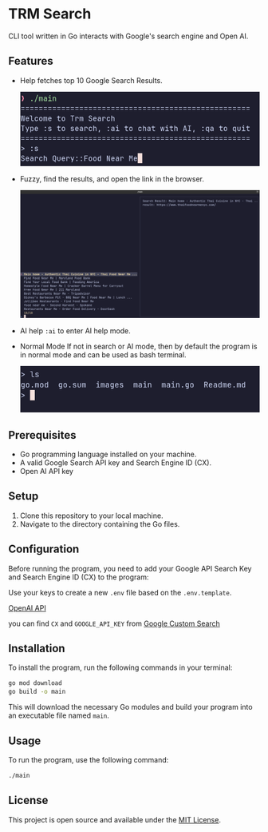 # TRM Search

CLI tool written in Go interacts with Google's search engine and Open AI.

## Features

- Help fetches top 10 Google Search Results.

  ![alt text](images/image.png)

- Fuzzy, find the results, and open the link in the browser.

  ![alt text](images/image-1.png)

- AI help
  `:ai` to enter AI help mode.

- Normal Mode
  If not in search or AI mode, then by default the program is in normal mode and can be used as bash terminal.

  ![alt text](images/image4.png)

## Prerequisites

- Go programming language installed on your machine.
- A valid Google Search API key and Search Engine ID (CX).
- Open AI API key

## Setup

1. Clone this repository to your local machine.
2. Navigate to the directory containing the Go files.

## Configuration

Before running the program, you need to add your Google API Search Key and Search Engine ID (CX) to the program:

Use your keys to create a new `.env` file based on the `.env.template`.

[OpenAI API](https://platform.openai.com/api-keys)

you can find `CX` and `GOOGLE_API_KEY` from
[Google Custom Search](https://developers.google.com/custom-search/v1/overview#search_engine_id)

## Installation

To install the program, run the following commands in your terminal:

```bash
go mod download
go build -o main
```

This will download the necessary Go modules and build your program into an executable file named `main`.

## Usage

To run the program, use the following command:

```bash
./main
```

## License

This project is open source and available under the [MIT License](LICENSE).
